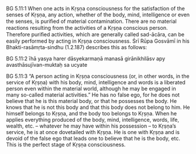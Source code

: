 BG 5.11:1	When one acts in Kṛṣṇa consciousness for the satisfaction of the senses of Kṛṣṇa, any action, whether of the body, mind, intelligence or even the senses, is puriﬁed of material contamination. There are no material reactions resulting from the activities of a Kṛṣṇa conscious person. Therefore puriﬁed activities, which are generally called sad-ācāra, can be easily performed by acting in Kṛṣṇa consciousness. Śrī Rūpa Gosvāmī in his Bhakti-rasāmṛta-sindhu (1.2.187) describes this as follows:

BG 5.11:2	īhā yasya harer dāsyekarmaṇā manasā girānikhilāsv apy avasthāsujīvan-muktaḥ sa ucyate

BG 5.11:3	“A person acting in Kṛṣṇa consciousness (or, in other words, in the service of Kṛṣṇa) with his body, mind, intelligence and words is a liberated person even within the material world, although he may be engaged in many so-called material activities.” He has no false ego, for he does not believe that he is this material body, or that he possesses the body. He knows that he is not this body and that this body does not belong to him. He himself belongs to Kṛṣṇa, and the body too belongs to Kṛṣṇa. When he applies everything produced of the body, mind, intelligence, words, life, wealth, etc. – whatever he may have within his possession – to Kṛṣṇa’s service, he is at once dovetailed with Kṛṣṇa. He is one with Kṛṣṇa and is devoid of the false ego that leads one to believe that he is the body, etc. This is the perfect stage of Kṛṣṇa consciousness.